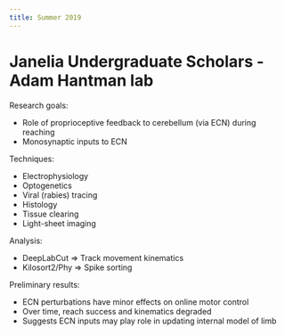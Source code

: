 ```yaml
---
title: Summer 2019
---
```


Janelia Undergraduate Scholars - Adam Hantman lab
=================================================

Research goals:
+ Role of proprioceptive feedback to cerebellum (via ECN) during reaching
+ Monosynaptic inputs to ECN

Techniques:
+ Electrophysiology
+ Optogenetics
+ Viral (rabies) tracing
+ Histology
+ Tissue clearing
+ Light-sheet imaging

Analysis:
+ DeepLabCut => Track movement kinematics
+ Kilosort2/Phy => Spike sorting

Preliminary results:
+ ECN perturbations have minor effects on online motor control
+ Over time, reach success and kinematics degraded
+ Suggests ECN inputs may play role in updating internal model of limb
